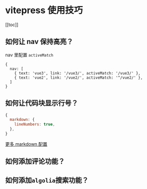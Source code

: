 # vitepress 使用技巧

[[toc]]

## 如何让 nav 保持高亮？

nav 里配置 `activeMatch`

```js:no-line-numbers {3}
{
  nav: [
    { text: 'vue3', link: '/vue3/', activeMatch: '/vue3/' },
    { text: 'vue2', link: '/vue2/', activeMatch: '^/vue2/' },
  ]
}
```

## 如何让代码块显示行号？

```js
{
  markdown: {
    lineNumbers: true,
  },
}
```

[更多 markdown 配置](https://vitepress.vuejs.org/guide/markdown.html#line-numbers)

## 如何添加评论功能？

<!-- TODO -->

## 如何添加`algolia`搜索功能？

<!-- TODO我的账号 jackchou4job@163.com -->
